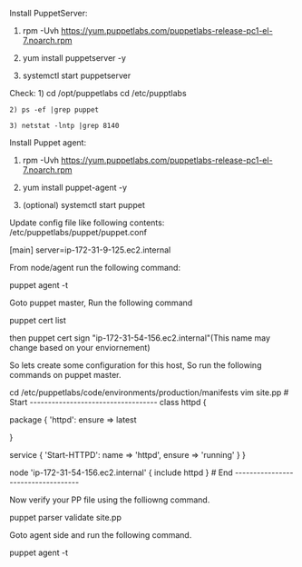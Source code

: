 Install PuppetServer:

1) rpm -Uvh https://yum.puppetlabs.com/puppetlabs-release-pc1-el-7.noarch.rpm

2) yum install puppetserver -y

3) systemctl start puppetserver

Check:
	1) cd /opt/puppetlabs
	   cd /etc/pupptlabs
	
	2) ps -ef |grep puppet

	3) netstat -lntp |grep 8140


Install Puppet agent:

1) rpm -Uvh https://yum.puppetlabs.com/puppetlabs-release-pc1-el-7.noarch.rpm

2) yum install puppet-agent -y

3) (optional) systemctl start puppet

Update config file like following contents: /etc/puppetlabs/puppet/puppet.conf

[main]
server=ip-172-31-9-125.ec2.internal



From node/agent run the following command:

puppet agent -t

Goto puppet master, Run the following command

puppet cert list

then
puppet cert sign "ip-172-31-54-156.ec2.internal"(This name may change based on your enviornement)


So lets create some configuration for this host, So run the following commands on puppet master.

cd /etc/puppetlabs/code/environments/production/manifests
vim site.pp
	# Start -----------------------------------
class httpd {

  package { 'httpd':
    ensure => latest

  }

  service { 'Start-HTTPD':
        name => 'httpd',
        ensure => 'running'
  }
}

node 'ip-172-31-54-156.ec2.internal' {
        include httpd
}
	# End -----------------------------------

Now verify your PP file using the folliowng command.

puppet parser validate site.pp

Goto agent side and run the following command.

puppet agent -t


